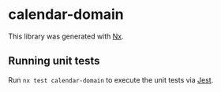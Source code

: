 # calendar-domain

This library was generated with [Nx](https://nx.dev).

## Running unit tests

Run `nx test calendar-domain` to execute the unit tests via [Jest](https://jestjs.io).
